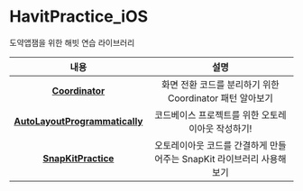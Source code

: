 # HavitPractice_iOS
도약앱잼을 위한 해빗 연습 라이브러리

|  <center>내용</center> |  <center>설명</center> |  
|:--------|:--------:|
|<center>**[Coordinator](https://beansbin.oopy.io/1de53ecd-4bca-41cb-90b2-8411530ddc3a)**</center> | <center> 화면 전환 코드를 분리하기 위한 Coordinator 패턴 알아보기 </center> |
|<center>**[AutoLayoutProgrammatically](https://beansbin.oopy.io/dbd213e5-1422-4ffd-98e5-a14facba58d9)**</center> | <center> 코드베이스 프로젝트를 위한 오토레이아웃 작성하기! </center> |
|<center>**[SnapKitPractice](https://beansbin.oopy.io/80d79a46-30cd-4aa7-bc12-a71618dfaf0b)**</center> | <center> 오토레이아웃 코드를 간결하게 만들어주는 SnapKit 라이브러리 사용해보기 </center> |

